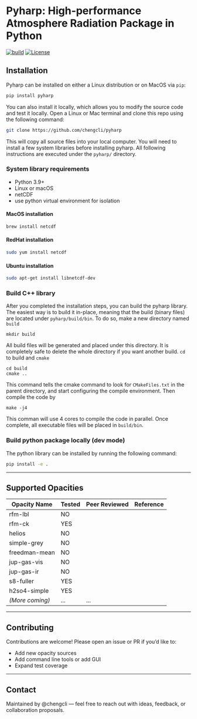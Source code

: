 # Pyharp: High-performance Atmosphere Radiation Package in Python

[![build](https://github.com/chengcli/pyharp/actions/workflows/ci.yml/badge.svg)](https://github.com/chengcli/pyharp/actions/workflows/ci.yml)
[![License](https://img.shields.io/badge/license-MIT-blue)](https://img.shields.io/badge/license-MIT-blue)

## Installation

Pyharp can be installed on either a Linux distribution or on MacOS via ``pip``:

```bash
pip install pyharp
```

You can also install it locally, which allows you to modify the source code and test it locally.
Open a Linux or Mac terminal and clone this repo using the following command:

```bash
git clone https://github.com/chengcli/pyharp
```

This will copy all source files into your local computer. You will need to install a few
system libraries before installing pyharp. All following instructions are executed under
the `pyharp/` directory.

### System library requirements
- Python 3.9+
- Linux or macOS
- netCDF
- use python virtual environment for isolation

#### MacOS installation
```bash
brew install netcdf
```

#### RedHat installation
```bash
sudo yum install netcdf
```

#### Ubuntu installation
```bash
sudo apt-get install libnetcdf-dev
```

### Build C++ library
After you completed the installation steps, you can build the pyharp library.
The easiest way is to build it in-place, meaning that the build (binary files) are
located under `pyharp/build/bin`. To do so, make a new directory named `build`
```
mkdir build
```
All build files will be generated and placed under this directory. It is completely safe
to delete the whole directory if you want another build. `cd` to build and `cmake`

```
cd build
cmake ..
```
This command tells the cmake command to look for `CMakeFiles.txt` in the parent directory,
and start configuring the compile environment. Then compile the code by
```
make -j4
```
This comman will use 4 cores to compile the code in parallel. Once complete, all executable
files will be placed in `build/bin`.

### Build python package locally (dev mode)
The python library can be installed by running the following command:
```bash
pip install -e .
```

---

## Supported Opacities
| Opacity Name  | Tested    | Peer Reviewed | Reference |
|---------------|-----------|---------------|-----------|
| rfm-lbl       | NO        | |           |
| rfm-ck        | YES       | |           |
| helios        | NO       | |           |
| simple-grey   | NO       | |           |
| freedman-mean | NO       | |           |
| jup-gas-vis   | NO       | |           |
| jup-gas-ir    | NO       | |           |
| s8-fuller     | YES       | |           |
| h2so4-simple  | YES       | |           |
| *(More coming)*| ...      | ...           |           |

---

## Contributing
Contributions are welcome!
Please open an issue or PR if you’d like to:
- Add new opacity sources
- Add command line tools or add GUI
- Expand test coverage

---

## Contact
Maintained by @chengcli — feel free to reach out with ideas, feedback, or collaboration proposals.
